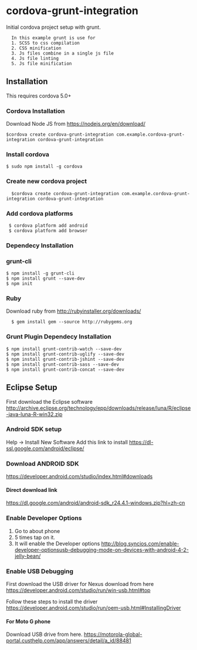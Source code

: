 # cordova-grunt-integration

Initial cordova project setup with grunt.

      In this example grunt is use for 
      1. SCSS to css compilation
      2. CSS minification
      3. Js files combine in a single js file
      4. Js file linting
      5. Js file minification

## Installation

This requires cordova 5.0+

### Cordova Installation

   Download Node JS from https://nodejs.org/en/download/

    $cordova create cordova-grunt-integration com.example.cordova-grunt-integration cordova-grunt-integration

### Install cordova
    $ sudo npm install -g cordova

### Create new cordova project

      $cordova create cordova-grunt-integration com.example.cordova-grunt-integration cordova-grunt-integration

### Add cordova platforms

     $ cordova platform add android
     $ cordova platform add browser


### Dependecy Installation

### grunt-cli
    $ npm install -g grunt-cli
    $ npm install grunt --save-dev
    $ npm init
    
### Ruby 
  Download ruby from http://rubyinstaller.org/downloads/

      $ gem install gem --source http://rubygems.org

### Grunt Plugin Dependecy Installation

    $ npm install grunt-contrib-watch --save-dev
    $ npm install grunt-contrib-uglify --save-dev
    $ npm install grunt-contrib-jshint --save-dev
    $ npm install grunt-contrib-sass --save-dev
    $ npm install grunt-contrib-concat --save-dev

## Eclipse Setup
First download the Eclipse software
http://archive.eclipse.org/technology/epp/downloads/release/luna/R/eclipse-java-luna-R-win32.zip

### Android SDK setup 
Help -> Install New Software
Add this link to install
https://dl-ssl.google.com/android/eclipse/


### Download ANDROID SDK

https://developer.android.com/studio/index.html#downloads

#### Direct download link
https://dl.google.com/android/android-sdk_r24.4.1-windows.zip?hl=zh-cn

### Enable Developer Options
1. Go to about phone
2. 5 times tap on it.
3. It will enable the Developer options
http://blog.syncios.com/enable-developer-optionsusb-debugging-mode-on-devices-with-android-4-2-jelly-bean/



### Enable USB Debugging



First download the USB driver for Nexus download from here
https://developer.android.com/studio/run/win-usb.html#top

Follow these steps to install the driver
https://developer.android.com/studio/run/oem-usb.html#InstallingDriver

#### For Moto G phone
Download USB drive from here.
https://motorola-global-portal.custhelp.com/app/answers/detail/a_id/88481
